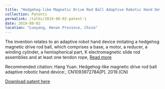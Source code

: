```yaml
---
title: "Hedgehog-like Magnetic Drive Rod Ball Adaptive Robotic Hand Device(CN)"
collection: Patents
permalink: /talks/2019-08-02-patent-1
date: 2019-08-02
location: "Luoyang, Henan Province, China"
---
```


The invention relates to an adaptive robot hand device imitating a hedgehog magnetic drive rod ball, which comprises a base, a motor, a reducer, a winding cylinder, a hemispherical part, K electromagnetic slide rod assemblies and at least one tendon rope, [Read more](https://xueshu.baidu.com/usercenter/paper/show?paperid=11760eu0bf1400b0g83b0xv01y731279&site=xueshu_se&hitarticle=1)

Recommended citation: Hang Yuan. Hedgehog-like magnetic drive rod ball adaptive robotic hand device:, CN109397278A[P]. 2019.(CN)

[Download patent here](https://github.com/EnderHangYuan/EnderHangYuan.github.io/blob/master/_talks/Self-adaptive%20Robot%20Hand%20Device%20of%20Magnetic%20Driving%20Rod%20and%20Ball%20like%20Hedgehog.pdf)
